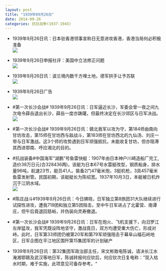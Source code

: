 ```yaml
---
layout: post
title: "1939年09月26日"
date: 2014-09-26
categories: 抗日战争(1937-1945)
---
```


<meta name="referrer" content="no-referrer" />

- 1939年9月26日讯：日本驻香港领事宣称日无意进攻香港，香港当局何必积极准备 <br/><img src="https://ww3.sinaimg.cn/large/aca367d8jw1ekq8ett26dj204k0bfq3g.jpg" />

- 1939年9月26日申报社评：美国中立法修正问题 <br/><img src="https://ww1.sinaimg.cn/large/aca367d8jw1ekq6ob5vhij20pw0xe4j4.jpg" />

- 1939年9月26日讯：波兰境内数千方哩土地，德军拱手让予苏联 <br/><img src="https://ww4.sinaimg.cn/large/aca367d8jw1ekq4xobf2vj204m0crmxx.jpg" />

- 1939年9月26日广告 <br/><img src="https://ww1.sinaimg.cn/large/aca367d8jw1ekpwttdxa7j20kf0hbadb.jpg" />

- #第一次长沙会战# 1939年9月26日讯：日军逼近长沙，军委会曾一夜之间九次电令薛岳退出长沙，薛岳一度亦踌躇，但最终决定在长沙郊区与日军决战。 <br/><img src="https://ww1.sinaimg.cn/large/aca367d8jw1ekpqrtpae4j209a0ciq3d.jpg" />

- #第一次长沙会战# 1939年9月26日讯：赣北我军以攻为守，第184师由南向甘坊攻击，第15师在甘坊西与敌战斗，第183师在甘坊西北的九仙汤、刘庄一带与日军激战。这3个师的攻势遇到日军顽强抵抗，未能收复甘坊，但亦阻滞其西进鄂南、呼应湘北的目的。 

- #抗战装备#中国海军“湖鹏”号鱼雷快艇：1907年由日本神户川崎造船厂完工,造价38万日元(合328436两)，该艇为日本67号水雷艇改型，钢质船身，排水量96吨，航速23节，艇员41人。裝备2门47毫米炮，3挺机枪，3具457毫米鱼雷发射管。民国初期，该艇艇长为陈绍宽。1937年10月3日，本艇被日机炸沉于江阴水域。 <br/><img src="https://ww1.sinaimg.cn/large/aca367d8jw1ekpnav95sxj20b406h3yx.jpg" />

- #陈庄战斗#1939年9月26日讯：今日拂晓，日军独立第8旅团31大队继续进行试探性进攻，遭我719团和独立第5团阻击，至中午日军进占了北霍营、南谭庄，但午后竟退回慈峪，并伪装向灵寿撤退。 

- #第一次长沙会战# 1939年9月26日讯：日军在炮火、飞机支援下，向汨罗江左岸猛攻，我军凭既设阵地坚守，激战竟日，双方均遭受重大伤亡，形成对峙。此时，日军第33师团仍被第20军和第79军顽强阻击于幕阜山福石岭地区，日军企图在平江地区围歼第15集团军的计划破产 

- 1939年9月26日讯：第32集团军政治部主任，宋文彬致电陈诚，请决长江水淹湘鄂赣及武汉等地日军，陈诚转报何应钦后，何应钦次日复电称：”现入枯水时期，难于实施，此项意见可备存参考。“ 

